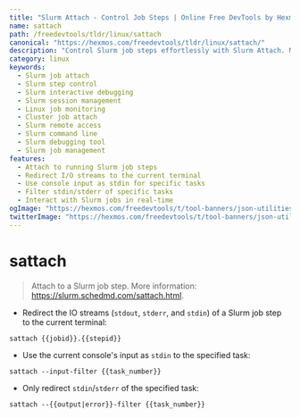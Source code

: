 ```yaml
---
title: "Slurm Attach - Control Job Steps | Online Free DevTools by Hexmos"
name: sattach
path: /freedevtools/tldr/linux/sattach
canonical: "https://hexmos.com/freedevtools/tldr/linux/sattach/"
description: "Control Slurm job steps effortlessly with Slurm Attach. Monitor, debug, and interact with running jobs. Free online tool, no registration required."
category: linux
keywords:
  - Slurm job attach
  - Slurm step control
  - Slurm interactive debugging
  - Slurm session management
  - Linux job monitoring
  - Cluster job attach
  - Slurm remote access
  - Slurm command line
  - Slurm debugging tool
  - Slurm job management
features:
  - Attach to running Slurm job steps
  - Redirect I/O streams to the current terminal
  - Use console input as stdin for specific tasks
  - Filter stdin/stderr of specific tasks
  - Interact with Slurm jobs in real-time
ogImage: "https://hexmos.com/freedevtools/t/tool-banners/json-utilities-banner.png"
twitterImage: "https://hexmos.com/freedevtools/t/tool-banners/json-utilities-banner.png"
---
```


# sattach

> Attach to a Slurm job step.
> More information: <https://slurm.schedmd.com/sattach.html>.

- Redirect the IO streams (`stdout`, `stderr`, and `stdin`) of a Slurm job step to the current terminal:

`sattach {{jobid}}.{{stepid}}`

- Use the current console's input as `stdin` to the specified task:

`sattach --input-filter {{task_number}}`

- Only redirect `stdin`/`stderr` of the specified task:

`sattach --{{output|error}}-filter {{task_number}}`
